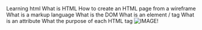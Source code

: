 Learning html
What is HTML
How to create an HTML page from a wireframe
What is a markup language
What is the DOM
What is an element / tag
What is an attribute
What the purpose of each HTML tag
![IMAGE!](https://s3.amazonaws.com/alu-intranet.hbtn.io/uploads/medias/2021/4/1f4cd63ecc3a8c03b0f4309b74aca179e225aabf.jpg?X-Amz-Algorithm=AWS4-HMAC-SHA256&X-Amz-Credential=AKIARDDGGGOUZTW2RLVB%2F20230127%2Fus-east-1%2Fs3%2Faws4_request&X-Amz-Date=20230127T101513Z&X-Amz-Expires=86400&X-Amz-SignedHeaders=host&X-Amz-Signature=63fef68859c8440d053940a9bf87b5d3cdc67a37e7a07fc6b1f4c5369f8cbba4)
